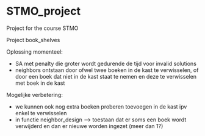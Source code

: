 # STMO_project
Project for the course STMO

Project book_shelves


Oplossing momenteel:
- SA met penalty die groter wordt gedurende de tijd voor invalid solutions
- neighbors ontstaan door ofwel twee boeken in de kast te verwisselen, of door een boek dat niet in de kast staat te nemen en deze te verwisselen met boek in de kast


Mogelijke verbetering:
- we kunnen ook nog extra boeken proberen toevoegen in de kast ipv enkel te verwisselen
- in functie neighbor_design --> toestaan dat er soms een boek wordt verwijderd en dan er nieuwe worden ingezet (meer dan 1?)
